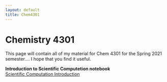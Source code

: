 ```yaml
---
layout: default
title: Chem4301
---
```

# Chemistry 4301
This page will contain all of my material for Chem 4301 for the Spring 2021 semester.... I hope that you find it useful.

**Introduction to Scientific Computetion notebook**  
[Scientific Computation Introduction](/chem4301/notebooks/Computation_intro/)


